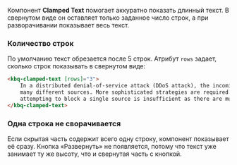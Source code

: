 Компонент **Clamped Text** помогает аккуратно показать длинный текст. В свернутом виде он оставляет только заданное число строк, а при разворачивании показывает весь текст.

<!-- example(clamped-text-overview) -->

### Количество строк

По умолчанию текст обрезается после 5 строк. Атрибут `rows` задает, сколько строк показывать в свернутом виде:

```html
<kbq-clamped-text [rows]="3">
    In a distributed denial-of-service attack (DDoS attack), the incoming traffic flooding the victim originates from
    many different sources. More sophisticated strategies are required to mitigate this type of attack; simply
    attempting to block a single source is insufficient as there are multiple sources.
</kbq-clamped-text>
```

### Одна строка не сворачивается

Если скрытая часть содержит всего одну строку, компонент показывает её сразу. Кнопка «Развернуть» не появляется, потому что текст уже занимает ту же высоту, что и свернутая часть с кнопкой.
